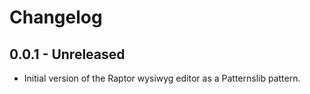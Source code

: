 # Changelog

## 0.0.1 - Unreleased

- Initial version of the Raptor wysiwyg editor as a Patternslib pattern.
